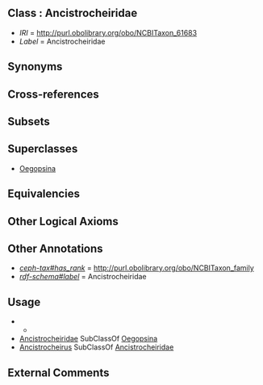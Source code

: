 
## Class : Ancistrocheiridae

 * *IRI* = http://purl.obolibrary.org/obo/NCBITaxon_61683
 * *Label* = Ancistrocheiridae

## Synonyms


## Cross-references


## Subsets


## Superclasses

 * [Oegopsina](../../NCBITaxon/42/NCBITaxon_34542.md)

## Equivalencies


## Other Logical Axioms


## Other Annotations

 * *[ceph-tax#has_rank](../../ceph-tax#has/nk/ceph-tax#has_rank.md)* = http://purl.obolibrary.org/obo/NCBITaxon_family
 * *[rdf-schema#label](../../el/rdf-schema#label.md)* = Ancistrocheiridae

## Usage

 * -
 * [Ancistrocheiridae](../../NCBITaxon/83/NCBITaxon_61683.md) SubClassOf [Oegopsina](../../NCBITaxon/42/NCBITaxon_34542.md)
 * [Ancistrocheirus](../../NCBITaxon/84/NCBITaxon_61684.md) SubClassOf [Ancistrocheiridae](../../NCBITaxon/83/NCBITaxon_61683.md)

## External Comments

